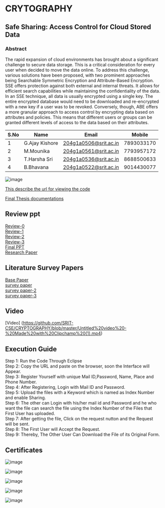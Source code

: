 # CRYTOGRAPHY
## Safe Sharing: Access Control for Cloud Stored Data
<h3> Abstract </h3>
<p>The rapid expansion of cloud environments has brought about a significant challenge to secure data storage. This is a critical consideration for every user when decided to move the data online. To address this challenge, various solutions have been proposed, with two prominent approaches being Searchable Symmetric Encryption and Attribute-Based Encryption. SSE offers protection against both external and internal threats. It allows for efficient search capabilities while maintaining the confidentiality of the data. In an SSE technique, all data is usually encrypted using a single key. The entire encrypted database would need to be downloaded and re-encrypted with a new key if a user was to be revoked. Conversely, though, ABE offers a more granular approach to access control by encrypting data based on attributes and policies. This means that different users or groups can be granted different levels of access to the data based on their attributes.</p>


 S.No| Name     | Email          |Mobile
 --| -------- | -------------- |------
 1 |    G.Ajay Kishore |  204g1a0506@srit.ac.in | 7893033170       
 2 |    M.Mounika      |  204g1a0561@srit.ac.in | 7793957172    
 3 |   T.Harsha Sri    | 204g1a0536@srit.ac.in  | 8688500633 
 4 |    B.Bhavana      |  204g1a0522@srit.ac.in | 9014430077



![image](https://github.com/SRIT-CSE/CRYPTOGRAPHY/assets/94584310/88c387c4-5192-4408-bef7-f72a7bc92ac1)

[This describe the url for viewing the code](https://github.com/SRIT-CSE/CRYPTOGRAPHY/tree/master/ProjectFolder/CloudProject)

[Final Thesis documentations](https://github.com/SRIT-CSE/CRYPTOGRAPHY/blob/master/a1_batch%20document_merged%20pdf.pdf)

## Review ppt <br/>
[Review-0](https://github.com/SRIT-CSE/CRYPTOGRAPHY/blob/master/Reviews/review-0.pptx)<br/>
[Review-1](https://github.com/SRIT-CSE/CRYPTOGRAPHY/blob/master/BATCH%20A1%20Review%201.pptx) <br/>
[Review-2](https://github.com/SRIT-CSE/CRYPTOGRAPHY/blob/master/BATCH%20A1%20Review%202%20(1).pptx) <br/>
[Review-3](https://github.com/SRIT-CSE/CRYPTOGRAPHY/blob/master/Reviews/Batch-A1%20(1)%5B1%5D%20(2).pptx)<br/>
[Final PPT](https://github.com/SRIT-CSE/CRYPTOGRAPHY/blob/master/Final%20Review%20%20PPT.pptx) <br/>
[Research Paper](https://github.com/SRIT-CSE/CRYPTOGRAPHY/blob/master/ICIAET-P168.docx) <br/>

## Literature Survey Papers
[Base Paper](https://github.com/SRIT-CSE/CRYPTOGRAPHY/blob/master/Base_paper.pdf)<br/>
[survey paper](https://github.com/SRIT-CSE/CRYPTOGRAPHY/blob/master/SSE-designandchallenges-1-4.pdf)<br/>
[survey paper-2](https://github.com/SRIT-CSE/CRYPTOGRAPHY/blob/master/Public_Key_Encryption_with_Keyword_Search.pdf)<br/>
[survey paper-3](https://github.com/SRIT-CSE/CRYPTOGRAPHY/blob/master/literature%20survey%201.pdf)<br/>

## Video
[Video] (https://github.com/SRIT-CSE/CRYPTOGRAPHY/blob/master/Untitled%20video%20-%20Made%20with%20Clipchamp%20(1).mp4)

## Execution Guide
Step 1: Run the Code Through Eclipse<br/>
Step 2: Copy the URL and paste on the browser, soon the Interface will Appear.<br/>
Step 3: Register Yourself with unique Mail ID,Password, Name, Place and Phone Number.<br/>
Step 4: After Registering, Login with Mail ID and Password.<br/>
Step 5: Upload the files with a Keyword which is named as Index Number and enable Sharing.<br/>
Step 6: The other can Login with his/her mail id and Password and he who want the file can search the file using the Index Number of the Files that First User has uploaded.<br/>
Step 7: After getting the file, Click on the request nutton and the Request will be sent.<br/>
Step 8: The First User will Accept the Request.<br/>
Step 9: Thereby, The Other User Can Download the File of its Original Form.<br/>

## Certificates
![image](https://github.com/SRIT-CSE/CRYPTOGRAPHY/assets/94584310/d6bb4de2-ecf9-42d3-8ff0-81592dd9cb8c)

![image](https://github.com/SRIT-CSE/CRYPTOGRAPHY/assets/94584310/9b96fac5-6b75-4201-9642-52aab1fa6a4b)

![image](https://github.com/SRIT-CSE/CRYPTOGRAPHY/assets/94584310/d3217718-0070-450d-a075-5e3d6cd39f0a)

![image](https://github.com/SRIT-CSE/CRYPTOGRAPHY/assets/94584310/ddb2a902-dbdf-42aa-b30d-88fd31b240f6)

![image](https://github.com/SRIT-CSE/CRYPTOGRAPHY/assets/94584310/79785b88-ea7f-4603-9a17-89ecf1b4bb5e)


